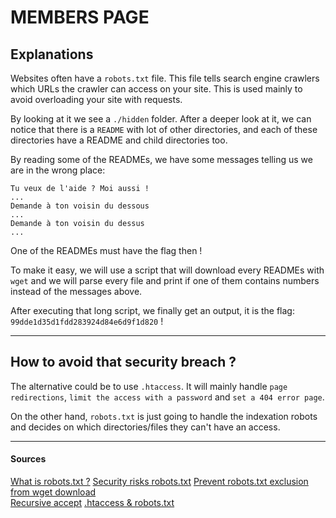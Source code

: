 # MEMBERS PAGE

## Explanations

Websites often have a `robots.txt` file. This file tells search engine crawlers which URLs the crawler can access on your site. This is used mainly to avoid overloading your site with requests.  

By looking at it we see a `./hidden` folder. After a deeper look at it, we can notice that there is a `README` with lot of other directories, and each of these directories have a README and child directories too.

By reading some of the READMEs, we have some messages telling us we are in the wrong place: 
```
Tu veux de l'aide ? Moi aussi !
...
Demande à ton voisin du dessous
...
Demande à ton voisin du dessus
...
```
One of the READMEs must have the flag then !

To make it easy, we will use a script that will download every READMEs with `wget` and we will parse every file and print if one of them contains numbers instead of the messages above.

After executing that long script, we finally get an output, it is the flag: `99dde1d35d1fdd283924d84e6d9f1d820` !

---

## How to avoid that security breach ?

The alternative could be to use `.htaccess`. It will mainly handle `page redirections`, `limit the access with a password` and `set a 404 error page`.  

On the other hand, `robots.txt` is just going to handle the indexation robots and decides on which directories/files they can't have an access.

---

#### Sources

[What is robots.txt ?](https://developers.google.com/search/docs/advanced/robots/intro)
[Security risks robots.txt](https://www.searchenginejournal.com/robots-txt-security-risks/289719/)
[Prevent robots.txt exclusion from wget download](https://www.gnu.org/software/wget/manual/html_node/Robot-Exclusion.html#:~:text=If%20you%20know%20what%20you,off%20url%20...%20'.)  
[Recursive accept](https://www.gnu.org/software/wget/manual/html_node/Recursive-Accept_002fReject-Options.html)
[.htaccess & robots.txt](https://aidewindows.net/pageweb_htaccess.php)
